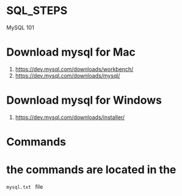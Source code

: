 # SQL_STEPS
MySQL 101

# Download mysql for Mac
1. https://dev.mysql.com/downloads/workbench/
2. https://dev.mysql.com/downloads/mysql/

# Download mysql for Windows
1. https://dev.mysql.com/downloads/installer/

# Commands
# the commands are located in the 
```mysql.txt ```
file